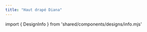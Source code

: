 ```yaml
---
title: "Haut drapé Diana"
---
```


import { DesignInfo } from 'shared/components/designs/info.mjs'

<DesignInfo design='diana' docs />

